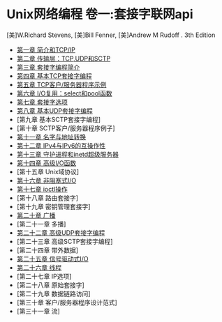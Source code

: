 # Unix网络编程 卷一:套接字联网api

[美]W.Richard Stevens, [美]Bill Fenner, [美]Andrew M Rudoff . 3th Edition

- [第一章 简介和TCP/IP](chapter1.md)
- [第二章 传输层：TCP,UDP和SCTP](chapter2.md)
- [第三章 套接字编程简介](chapter3.md)
- [第四章 基本TCP套接字编程](chapter4.md)
- [第五章 TCP客户/服务器程序示例](chapter5.md)
- [第六章 I/O复用：select和pool函数](chapter6.md)
- [第七章 套接字选项](chapter7.md)
- [第八章 基本UDP套接字编程](chapter8.md)
- [第九章 基本SCTP套接字编程]
- [第十章 SCTP客户/服务器程序例子]
- [第十一章 名字与地址转换](chapter11.md)
- [第十二章 IPv4与IPv6的互操作性](chapter12.md)
- [第十三章 守护进程和inetd超级服务器](chapter13.md)
- [第十四章 高级I/O函数](chapter14.md)
- [第十五章 Unix域协议]
- [第十六章 非阻塞式I/O](chapter16.md)
- [第十七章 ioctl操作](chapter17.md)
- [第十八章 路由套接字]
- [第十九章 密钥管理套接字]
- [第二十章 广播](chapter20.md)
- [第二十一章 多播]
- [第二十二章 高级UDP套接字编程](chapter22.md)
- [第二十三章 高级SCTP套接字编程]
- [第二十四章 带外数据]
- [第二十五章 信号驱动式I/O](cha)
- [第二十六章 线程](chapter26.md)
- [第二十七章 IP选项]
- [第二十八章 原始套接字]
- [第二十九章 数据链路访问]
- [第三十章 客户/服务器程序设计范式]
- [第三十一章 流]

